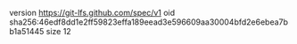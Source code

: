 version https://git-lfs.github.com/spec/v1
oid sha256:46edf8dd1e2ff59823effa189eead3e596609aa30004bfd2e6ebea7bb1a51445
size 12

